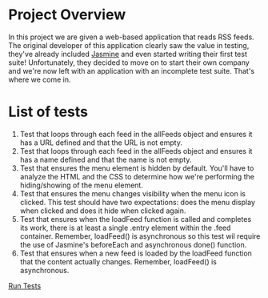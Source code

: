 # Project Overview

In this project we are given a web-based application that reads RSS feeds. The original developer of this application clearly saw the value in testing, they've already included [Jasmine](http://jasmine.github.io/) and even started writing their first test suite! Unfortunately, they decided to move on to start their own company and we're now left with an application with an incomplete test suite. That's where we come in.

# List of tests


1. Test that loops through each feed in the allFeeds object and ensures it has a URL defined and that the URL is not empty.
2. Test that loops through each feed in the allFeeds object and ensures it has a name defined and that the name is not empty.
3. Test that ensures the menu element is hidden by default. You'll have to analyze the HTML and the CSS to determine how we're performing the hiding/showing of the menu element.
4. Test that ensures the menu changes visibility when the menu icon is clicked. This test should have two expectations: does the menu display when clicked and does it hide when clicked again.
5. Test that ensures when the loadFeed function is called and completes its work, there is at least a single .entry element within the .feed container. Remember, loadFeed() is asynchronous so this test wil require the use of Jasmine's beforeEach and asynchronous done() function.
6. Test that ensures when a new feed is loaded by the loadFeed function that the content actually changes. Remember, loadFeed() is asynchronous.

<a href="http://forbrace.github.io/frontend-nanodegree-feedreader/">Run Tests</a>